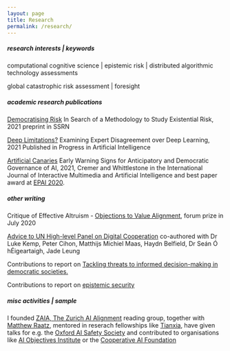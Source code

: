 ```yaml
---
layout: page
title: Research
permalink: /research/
---
```


##### research interests | keywords

computational cognitive science  | epistemic risk | distributed algorithmic technology assessments 

global catastrophic risk assessment | foresight 

##### academic research publications

[Democratising Risk](https://papers.ssrn.com/sol3/papers.cfm?abstract_id=3995225) In Search of a Methodology to Study Existential Risk, 2021 preprint in SSRN

[Deep Limitations?](https://link.springer.com/article/10.1007/s13748-021-00239-1) Examining Expert Disagreement over Deep Learning, 2021 Published in Progress in Artificial Intelligence

[Artificial Canaries](https://www.ijimai.org/journal/sites/default/files/2021-02/ijimai_6_5_10.pdf) Early Warning Signs for Anticipatory and Democratic Governance of AI, 2021, Cremer and Whittlestone in the International Journal of Interactive Multimedia and Artificial Intelligence and best paper award at [EPAI 2020](https://dmip.webs.upv.es/EPAI2020/).

##### other writing 

Critique of Effective Altruism - [Objections to Value Alignment](https://forum.effectivealtruism.org/posts/DxfpGi9hwvwLCf5iQ/objections-to-value-alignment-between-effective-altruists), forum prize in July 2020

[Advice to UN High-level Panel on Digital Cooperation](https://www.cser.ac.uk/news/advice-un-high-level-panel-digital-cooperation/) co-authored with Dr Luke Kemp, Peter Cihon, Matthijs Michiel Maas, Haydn Belfield, Dr Seán Ó hÉigeartaigh, Jade Leung 

Contributions to report on [Tackling threats to informed decision-making in democratic societies.](https://www.turing.ac.uk/research/publications/tackling-threats-informed-decision-making-democratic-societies)

Contributions to report on [epistemic security](https://www.turing.ac.uk/sites/default/files/2020-10/epistemic-security-report_final.pdf)

##### misc activities | sample 

I founded [ZAIA, The Zurich AI Alignment](https://www.zurich-ai-alignment.com/discussion-group) reading group, together with [Matthew Raatz](http://amid.fish/), mentored in reserach fellowships like [Tianxia](https://www.tian-xia.com/), have given talks for e.g. the [Oxford AI Safety Society](https://twitter.com/OxfordAI/status/1521139105127669761?s=20) and contributed to organisations like [AI Objectives Institute](https://ai.objectives.institute/blog/ai-and-the-transformation-of-capitalism) or the [Cooperative AI Foundation](https://www.cooperativeai.com/)


